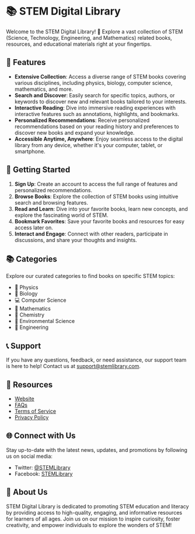 
# 📚 STEM Digital Library

Welcome to the STEM Digital Library! 🚀 Explore a vast collection of STEM (Science, Technology, Engineering, and Mathematics) related books, resources, and educational materials right at your fingertips.

## 🌟 Features

- **Extensive Collection**: Access a diverse range of STEM books covering various disciplines, including physics, biology, computer science, mathematics, and more.
- **Search and Discover**: Easily search for specific topics, authors, or keywords to discover new and relevant books tailored to your interests.
- **Interactive Reading**: Dive into immersive reading experiences with interactive features such as annotations, highlights, and bookmarks.
- **Personalized Recommendations**: Receive personalized recommendations based on your reading history and preferences to discover new books and expand your knowledge.
- **Accessible Anytime, Anywhere**: Enjoy seamless access to the digital library from any device, whether it's your computer, tablet, or smartphone.

## 📖 Getting Started

1. **Sign Up**: Create an account to access the full range of features and personalized recommendations.
2. **Browse Books**: Explore the collection of STEM books using intuitive search and browsing features.
3. **Read and Learn**: Dive into your favorite books, learn new concepts, and explore the fascinating world of STEM.
4. **Bookmark Favorites**: Save your favorite books and resources for easy access later on.
5. **Interact and Engage**: Connect with other readers, participate in discussions, and share your thoughts and insights.

## 📚 Categories

Explore our curated categories to find books on specific STEM topics:

- 🚀 Physics
- 🧬 Biology
- 💻 Computer Science
- 📐 Mathematics
- 🧪 Chemistry
- 🌱 Environmental Science
- 🔬 Engineering

## 📞 Support

If you have any questions, feedback, or need assistance, our support team is here to help! Contact us at support@stemlibrary.com.

## 📎 Resources

- [Website](https://stemlibrary.com)
- [FAQs](https://stemlibrary.com/faqs)
- [Terms of Service](https://stemlibrary.com/terms)
- [Privacy Policy](https://stemlibrary.com/privacy)

## 🌐 Connect with Us

Stay up-to-date with the latest news, updates, and promotions by following us on social media:

- Twitter: [@STEMLibrary](https://twitter.com/STEMLibrary)
- Facebook: [STEMLibrary](https://facebook.com/STEMLibrary)

## 🌱 About Us

STEM Digital Library is dedicated to promoting STEM education and literacy by providing access to high-quality, engaging, and informative resources for learners of all ages. Join us on our mission to inspire curiosity, foster creativity, and empower individuals to explore the wonders of STEM!
